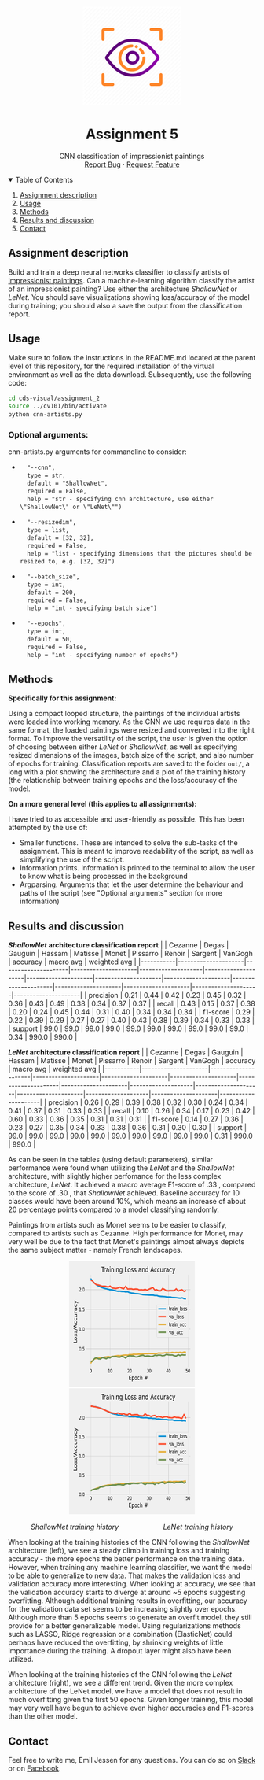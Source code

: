 <!-- PROJECT LOGO -->
<br />
<p align="center">
  <a href="https://github.com/emiltj/cds-visual-exam">
    <img src="../README_images/vis_logo.png" alt="Logo" width="200" height="200">
  </a>
  <h1 align="center">Assignment 5</h1>

  <p align="center">
    CNN classification of impressionist paintings
    <br />
    <a href="https://github.com/emiltj/cds-visual-exam/issues">Report Bug</a>
    ·
    <a href="https://github.com/emiltj/cds-visual-exam/issues">Request Feature</a>
  </p>
</p>

<!-- TABLE OF CONTENTS -->
<details open="open">
  <summary>Table of Contents</summary>
  <ol>
    <li><a href="#assignment-description">Assignment description</a></li>
    <li><a href="#usage">Usage</a></li>
    <li><a href="#methods">Methods</a></li>
    <li><a href="#results-and-discussion">Results and discussion</a></li>
    <li><a href="#contact">Contact</a></li>
  </ol>
</details>

<!-- ASSIGNMENT DESCRIPTION -->
## Assignment description

Build and train a deep neural networks classifier to classify artists of [impressionist paintings](https://www.kaggle.com/delayedkarma/impressionist-classifier-data). Can a machine-learning algorithm classify the artist of an impressionist painting? Use either the architecture _ShallowNet_ or _LeNet_.
You should save visualizations showing loss/accuracy of the model during training; you should also a save the output from the classification report.


<!-- USAGE -->
## Usage

Make sure to follow the instructions in the README.md located at the parent level of this repository, for the required installation of the virtual environment as well as the data download.
Subsequently, use the following code:

```bash
cd cds-visual/assignment_2
source ../cv101/bin/activate
python cnn-artists.py
```

### Optional arguments:

cnn-artists.py arguments for commandline to consider:
-       "--cnn", 
        type = str,
        default = "ShallowNet",
        required = False,
        help = "str - specifying cnn architecture, use either \"ShallowNet\" or \"LeNet\"")
-       "--resizedim",
        type = list, 
        default = [32, 32],
        required = False,
        help = "list - specifying dimensions that the pictures should be resized to, e.g. [32, 32]")
-       "--batch_size",
        type = int, 
        default = 200,
        required = False,
        help = "int - specifying batch size")
-       "--epochs",
        type = int, 
        default = 50,
        required = False,
        help = "int - specifying number of epochs")

<!-- METHODS -->
## Methods

**Specifically for this assignment:**

Using a compact looped structure, the paintings of the individual artists were loaded into working memory. As the CNN we use requires data in the same format, the loaded paintings were resized and converted into the right format. To improve the versatility of the script, the user is given the option of choosing between either _LeNet_ or _ShallowNet_, as well as specifying resized dimensions of the images, batch size of the script, and also number of epochs for training. Classification reports are saved to the folder ```out/```, a long with a plot showing the architecture and a plot of the training history (the relationship between training epochs and the loss/accuracy of the model.

**On a more general level (this applies to all assignments):**

I have tried to as accessible and user-friendly as possible. This has been attempted by the use of:
- Smaller functions. These are intended to solve the sub-tasks of the assignment. This is meant to improve readability of the script, as well as simplifying the use of the script.
- Information prints. Information is printed to the terminal to allow the user to know what is being processed in the background
- Argparsing. Arguments that let the user determine the behaviour and paths of the script (see "Optional arguments" section for more information)


<!-- RESULTS AND DISCUSSION -->
## Results and discussion
**_ShallowNet_ architecture classification report**
|           | Cezanne             | Degas               | Gauguin             | Hassam             | Matisse             | Monet               | Pissarro            | Renoir              | Sargent             | VanGogh             | accuracy            | macro avg           | weighted avg        | 
|-----------|---------------------|---------------------|---------------------|--------------------|---------------------|---------------------|---------------------|---------------------|---------------------|---------------------|---------------------|---------------------|---------------------| 
| precision | 0.21  | 0.44  | 0.42 | 0.23 | 0.45 | 0.32  | 0.36  | 0.43 | 0.49 | 0.38 | 0.34 | 0.37 | 0.37 | 
| recall    | 0.43 | 0.15 | 0.37 | 0.38 | 0.20 | 0.24 | 0.45 | 0.44  | 0.31 | 0.40 | 0.34 | 0.34  | 0.34 | 
| f1-score  | 0.29 | 0.22  | 0.39 | 0.29 | 0.27  | 0.27 | 0.40 | 0.43 | 0.38 | 0.39  | 0.34 | 0.33 | 0.33 | 
| support   | 99.0                | 99.0                | 99.0                | 99.0               | 99.0                | 99.0                | 99.0                | 99.0                | 99.0                | 99.0                | 0.34 | 990.0               | 990.0               | 

**_LeNet_ architecture classification report**
|           | Cezanne             | Degas               | Gauguin             | Hassam              | Matisse             | Monet               | Pissarro            | Renoir             | Sargent             | VanGogh             | accuracy           | macro avg           | weighted avg        | 
|-----------|---------------------|---------------------|---------------------|---------------------|---------------------|---------------------|---------------------|--------------------|---------------------|---------------------|--------------------|---------------------|---------------------| 
| precision | 0.26  | 0.29 | 0.39 | 0.38 | 0.32 | 0.30   | 0.24 | 0.34            | 0.41  | 0.37  | 0.31 | 0.33 | 0.33 | 
| recall    | 0.10 | 0.26 | 0.34  | 0.17  | 0.23 | 0.42 | 0.60  | 0.33 | 0.36 | 0.35 | 0.31 | 0.31  | 0.31  | 
| f1-score  | 0.14 | 0.27  | 0.36  | 0.23 | 0.27 | 0.35 | 0.34   | 0.33 | 0.38  | 0.36  | 0.31 | 0.30  | 0.30  | 
| support   | 99.0                | 99.0                | 99.0                | 99.0                | 99.0                | 99.0                | 99.0                | 99.0               | 99.0                | 99.0                | 0.31 | 990.0               | 990.0               | 

As can be seen in the tables (using default parameters), similar performance were found when utilizing the _LeNet_ and the _ShallowNet_ architecture, with slightly higher perfomance for the less complex architecture, _LeNet_. It achieved a macro average F1-score of .33 , compared to the score of .30 , that _ShallowNet_ achieved. Baseline accuracy for 10 classes would have been around 10%, which means an increase of about 20 percentage points compared to a model classifying randomly.

Paintings from artists such as Monet seems to be easier to classify, compared to artists such as Cezanne. High performance for Monet, may very well be due to the fact that Monet's paintings almost always depicts the same subject matter - namely French landscapes.

<p align="center"><a href="https://github.com/emiltj/cds-visual-exam/blob/main/assignment_5/out/ShallowNet_training_history.png"><img src="./out/ShallowNet_training_history.png" alt="Logo" width="256" height="256"></a>   <a href="https://github.com/emiltj/cds-visual-exam/blob/main/assignment_5/out/LeNet_training_history.png"><img src="./out/LeNet_training_history.png" alt="Logo" width="256" height="256"></a></p>
<p align="center"><em>ShallowNet training history &nbsp; &nbsp; &nbsp; &nbsp; &nbsp; &nbsp; &nbsp; &nbsp; &nbsp; &nbsp; &nbsp; LeNet training history</em><p/>

When looking at the training histories of the CNN following the _ShallowNet_ architecture (left), we see a steady climb in training loss and training accuracy - the more epochs the better performance on the training data. However, when training any machine learning classifier, we want the model to be able to generalize to new data. That makes the validation loss and validation accuracy more interesting. When looking at accuracy, we see that the validation accuracy starts to diverge at around ~5 epochs suggesting overfitting. Although additional training results in overfitting, our accuracy for the validation data set seems to be increasing slightly over epochs. Although more than 5 epochs seems to generate an overfit model, they still provide for a better generalizable model. Using regularizations methods such as LASSO, Ridge regression or a combination (ElasticNet) could perhaps have reduced the overfitting, by shrinking weights of little importance during the training. A dropout layer might also have been utilized.

When looking at the training histories of the CNN following the _LeNet_ architecture (right), we see a different trend. Given the more complex architecture of the LeNet model, we have a model that does not result in much overfitting given the first 50 epochs. Given longer training, this model may very well have begun to achieve even higher accuracies and F1-scores than the other model.



<!-- CONTACT -->
## Contact

Feel free to write me, Emil Jessen for any questions.
You can do so on [Slack](https://app.slack.com/client/T01908QBS9X/D01A1LFRDE0) or on [Facebook](https://www.facebook.com/emil.t.jessen/).
